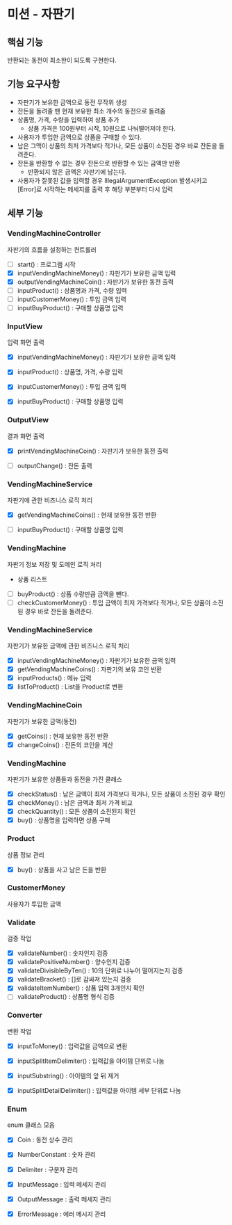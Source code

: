 # 미션 - 자판기


## 핵심 기능
반환되는 동전이 최소한이 되도록 구현한다. 


## 기능 요구사항
* 자판기가 보유한 금액으로 동전 무작위 생성
* 잔돈을 돌려줄 땐 현재 보유한 최소 개수의 동전으로 돌려줌
* 상품명, 가격, 수량을 입력하여 상품 추가 
  * 상품 가격은 100원부터 시작, 10원으로 나눠떨어져야 한다.
* 사용자가 투입한 금액으로 상품을 구매할 수 있다.
* 남은 그맥이 상품의 최저 가격보다 적가나, 모든 상품이 소진된 경우 바로 잔돈을 돌려준다.
* 잔돈을 반환할 수 없는 경우 잔돈으로 반환할 수 있는 금액만 반환
  * 반환되지 않은 금액은 자판기에 남는다. 
* 사용자가 잘못된 값을 입력할 경우 IllegalArgumentException 발생시키고 [Error]로 시작하는 메세지를 출력 후 해당 부분부터 다시 입력


## 세부 기능 

### VendingMachineController
자판기의 흐름을 설정하는 컨트롤러 

- [ ] start() : 프로그램 시작 
- [X] inputVendingMachineMoney() : 자판기가 보유한 금액 입력
- [X] outputVendingMachineCoin() : 자판기가 보유한 동전 출력
- [ ] inputProduct() : 상품명과 가격, 수량 입력
- [ ] inputCustomerMoney() : 투입 금액 입력 
- [ ] inputBuyProduct() : 구매할 상품명 입력 

### InputView
입력 화면 출력

- [X] inputVendingMachineMoney() : 자판기가 보유한 금액 입력
- [X] inputProduct() : 상품명, 가격, 수량 입력
- [X] inputCustomerMoney() : 투입 금액 입력 
- [X] inputBuyProduct() : 구매할 상품명 입력 


### OutputView
결과 화면 출력

- [X] printVendingMachineCoin() : 자판기가 보유한 동전 출력 
- [ ] outputChange() : 잔돈 출력


### VendingMachineService
자판기에 관한 비즈니스 로직 처리 

- [X] getVendingMachineCoins() : 현재 보유한 동전 반환
- [ ] inputBuyProduct() : 구매할 상품명 입력


### VendingMachine
자판기 정보 저장 및 도메인 로직 처리
* 상품 리스트

- [ ] buyProduct() : 상품 수량만큼 금액을 뺀다.
- [ ] checkCustomerMoney() : 투입 금액이 최저 가격보다 적거나, 모든 상품이 소진된 경우 바로 잔돈을 돌려준다.

### VendingMachineService 
자판기가 보유한 금액에 관한 비즈니스 로직 처리

- [X] inputVendingMachineMoney() : 자판기가 보유한 금액 입력
- [X] getVendingMachineCoins() : 자판기의 보유 코인 반환
- [X] inputProducts() : 메뉴 입력 
- [X] listToProduct() : List<String>을 Product로 변환 

### VendingMachineCoin
자판기가 보유한 금액(동전) 

- [X] getCoins() : 현재 보유한 동전 반환
- [X] changeCoins() : 잔돈의 코인을 계산 

### VendingMachine
자판기가 보유한 상품들과 동전을 가진 클래스 

- [X] checkStatus() : 남은 금액이 최저 가격보다 적거나, 모든 상품이 소진된 경우 확인
- [X] checkMoney() : 남은 금액과 최저 가격 비교 
- [X] checkQuantity() : 모든 상품이 소진된지 확인 
- [X] buy() : 상품명을 입력하면 상품 구매

### Product 
상품 정보 관리 

- [X] buy() : 상품을 사고 남은 돈을 반환 

### CustomerMoney 
사용자가 투입한 금액 

### Validate
검증 작업 

- [X] validateNumber() : 숫자인지 검증
- [X] validatePositiveNumber() : 양수인지 검증
- [X] validateDivisibleByTen() : 10의 단위로 나누어 떨어지는지 검증
- [X] validateBracket() : []로 감싸져 있는지 검증
- [X] validateItemNumber() : 상품 입력 3개인지 확인
- [ ] validateProduct() : 상품명 형식 검증

### Converter
변환 작업 

- [X] inputToMoney() : 입력값을 금액으로 변환
- [X] inputSplitItemDelimiter() : 입력값을 아이템 단위로 나눔
- [X] inputSubstring() : 아이템의 앞 뒤 제거 
- [X] inputSplitDetailDelimiter() : 입력값을 아이템 세부 단위로 나눔



### Enum 
enum 클래스 모음

- [X] Coin : 동전 상수 관리
- [X] NumberConstant : 숫자 관리 
- [X] Delimiter : 구분자 관리
- [X] InputMessage : 입력 메세지 관리
- [X] OutputMessage : 출력 메세지 관리
- [X] ErrorMessage : 에러 메시지 관리 

